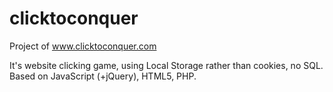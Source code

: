 # clicktoconquer
Project of www.clicktoconquer.com

It's website clicking game, using Local Storage rather than cookies, no SQL. 
Based on JavaScript (+jQuery), HTML5, PHP.
